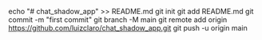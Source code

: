 echo "# chat_shadow_app" >> README.md
git init
git add README.md
git commit -m "first commit"
git branch -M main
git remote add origin https://github.com/luizclaro/chat_shadow_app.git
git push -u origin main
